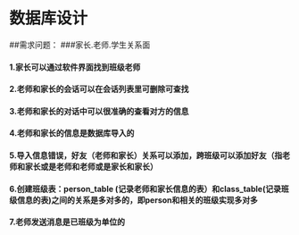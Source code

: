 # 数据库设计

##需求问题：
###家长.老师.学生关系面
#### 1.家长可以通过软件界面找到班级老师
#### 2.老师和家长的会话可以在会话列表里可删除可查找
#### 3.老师和家长的对话中可以很准确的查看对方的信息
#### 4.老师和家长的信息是数据库导入的
#### 5.导入信息错误，好友（老师和家长）关系可以添加，跨班级可以添加好友（指老师和家长或是老师和老师或是家长和家长）
#### 6.创建班级表：person_table (记录老师和家长信息的表）和class_table(记录班级信息的表)之间的关系是多对多的，即person和相关的班级实现多对多
#### 7.老师发送消息是已班级为单位的
